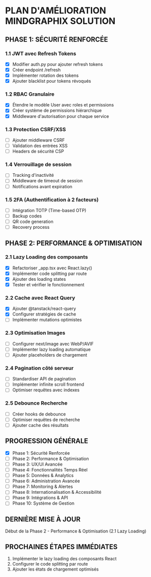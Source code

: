 # PLAN D'AMÉLIORATION MINDGRAPHIX SOLUTION

## PHASE 1: SÉCURITÉ RENFORCÉE

### 1.1 JWT avec Refresh Tokens
- [x] Modifier auth.py pour ajouter refresh tokens
- [x] Créer endpoint /refresh
- [x] Implémenter rotation des tokens
- [x] Ajouter blacklist pour tokens révoqués

### 1.2 RBAC Granulaire
- [x] Étendre le modèle User avec roles et permissions
- [x] Créer système de permissions hiérarchique
- [x] Middleware d'autorisation pour chaque service

### 1.3 Protection CSRF/XSS
- [ ] Ajouter middleware CSRF
- [ ] Validation des entrées XSS
- [ ] Headers de sécurité CSP

### 1.4 Verrouillage de session
- [ ] Tracking d'inactivité
- [ ] Middleware de timeout de session
- [ ] Notifications avant expiration

### 1.5 2FA (Authentification à 2 facteurs)
- [ ] Intégration TOTP (Time-based OTP)
- [ ] Backup codes
- [ ] QR code generation
- [ ] Recovery process

## PHASE 2: PERFORMANCE & OPTIMISATION

### 2.1 Lazy Loading des composants
- [x] Refactoriser _app.tsx avec React.lazy()
- [x] Implémenter code splitting par route
- [x] Ajouter des loading states
- [x] Tester et vérifier le fonctionnement

### 2.2 Cache avec React Query
- [x] Ajouter @tanstack/react-query
- [x] Configurer stratégies de cache
- [ ] Implémenter mutations optimistes

### 2.3 Optimisation Images
- [ ] Configurer next/image avec WebP/AVIF
- [ ] Implémenter lazy loading automatique
- [ ] Ajouter placeholders de chargement

### 2.4 Pagination côté serveur
- [ ] Standardiser API de pagination
- [ ] Implémenter infinite scroll frontend
- [ ] Optimiser requêtes avec indexes

### 2.5 Debounce Recherche
- [ ] Créer hooks de debounce
- [ ] Optimiser requêtes de recherche
- [ ] Ajouter cache des résultats

## PROGRESSION GÉNÉRALE
- [x] Phase 1: Sécurité Renforcée
- [ ] Phase 2: Performance & Optimisation
- [ ] Phase 3: UX/UI Avancée
- [ ] Phase 4: Fonctionnalités Temps Réel
- [ ] Phase 5: Données & Analytics
- [ ] Phase 6: Administration Avancée
- [ ] Phase 7: Monitoring & Alertes
- [ ] Phase 8: Internationalisation & Accessibilité
- [ ] Phase 9: Intégrations & API
- [ ] Phase 10: Système de Gestion

## DERNIÈRE MISE À JOUR
Début de la Phase 2 - Performance & Optimisation (2.1 Lazy Loading)

## PROCHAINES ÉTAPES IMMÉDIATES
1. Implémenter le lazy loading des composants React
2. Configurer le code splitting par route
3. Ajouter les états de chargement optimisés
